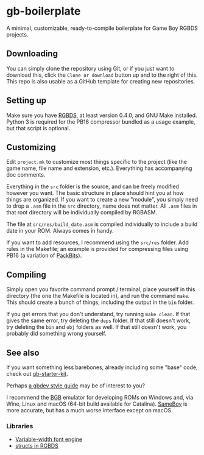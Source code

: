 # gb-boilerplate

A minimal, customizable, ready-to-compile boilerplate for Game Boy RGBDS projects.

## Downloading

You can simply clone the repository using Git, or if you just want to download this, click the `Clone or download` button up and to the right of this. This repo is also usable as a GitHub template for creating new repositories.

## Setting up

Make sure you have [RGBDS](https://github.com/rednex/rgbds), at least version 0.4.0, and GNU Make installed. Python 3 is required for the PB16 compressor bundled as a usage example, but that script is optional.

## Customizing

Edit `project.mk` to customize most things specific to the project (like the game name, file name and extension, etc.). Everything has accompanying doc comments.

Everything in the `src` folder is the source, and can be freely modified however you want. The basic structure in place should hint you at how things are organized. If you want to create a new "module", you simply need to drop a `.asm` file in the `src` directory, name does not matter. All `.asm` files in that root directory will be individually compiled by RGBASM.

The file at `src/res/build_date.asm` is compiled individually to include a build date in your ROM. Always comes in handy.

If you want to add resources, I recommend using the `src/res` folder. Add rules in the Makefile; an example is provided for compressing files using PB16 (a variation of [PackBits](https://wiki.nesdev.com/w/index.php/Tile_compression#PackBits)).

## Compiling

Simply open you favorite command prompt / terminal, place yourself in this directory (the one the Makefile is located in), and run the command `make`. This should create a bunch of things, including the output in the `bin` folder.

If you get errors that you don't understand, try running `make clean`. If that gives the same error, try deleting the `deps` folder. If that still doesn't work, try deleting the `bin` and `obj` folders as well. If that still doesn't work, you probably did something wrong yourself.

## See also

If you want something less barebones, already including some "base" code, check out [gb-starter-kit](https://github.com/ISSOtm/gb-starter-kit).

Perhaps [a gbdev style guide](https://gbdev.io/guides/asmstyle) may be of interest to you?

I recommend the [BGB](https://bgb.bircd.org) emulator for developing ROMs on Windows and, via Wine, Linux and macOS (64-bit build available for Catalina). [SameBoy](https://github.com/LIJI32/SameBoy) is more accurate, but has a much worse interface except on macOS.

### Libraries

- [Variable-width font engine](https://github.com/ISSOtm/gb-vwf)
- [structs in RGBDS](https://github.com/ISSOtm/rgbds-structs)
